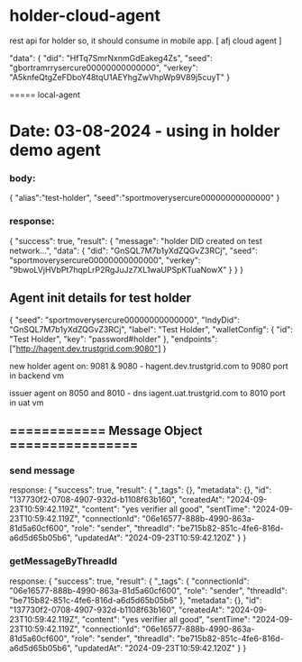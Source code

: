 # holder-cloud-agent
rest api for holder so, it should consume in mobile app. [ afj cloud agent ] 

"data": {
      "did": "HfTq7SmrNxnmGdEakeg4Zs",
      "seed": "gbortramrrysercure00000000000000",
      "verkey": "A5knfeQtgZeFDboY48tqU1AEYhgZwVhpWp9V89j5cuyT"
    }


===== local-agent
# Date: 03-08-2024 - using in holder demo agent

### body: 
{
   "alias":"test-holder",
   "seed":"sportmoverysercure00000000000000"
}

### response:
{
  "success": true,
  "result": {
    "message": "holder DID created on test network...",
    "data": {
      "did": "GnSQL7M7b1yXdZQGvZ3RCj",
      "seed": "sportmoverysercure00000000000000",
      "verkey": "9bwoLVjHVbPt7hqpLrP2RgJuJz7XL1waUPSpKTuaNowX"
    }
  }
}

## Agent init details for test holder
{
    "seed": "sportmoverysercure00000000000000",
    "IndyDid": "GnSQL7M7b1yXdZQGvZ3RCj",
    "label": "Test Holder",
    "walletConfig": {
      "id": "Test Holder",
      "key": "password#holder"
    },
    "endpoints": ["http://hagent.dev.trustgrid.com:9080"]
}


new holder agent on: 9081 & 9080 - hagent.dev.trustgrid.com to 9080 port in backend vm

issuer agent on 8050 and 8010 - dns  iagent.uat.trustgrid.com to 8010 port in uat vm

## ============ Message Object ================

### send message
response: { "success": true, "result": { "_tags": {}, "metadata": {}, "id": "137730f2-0708-4907-932d-b1108f63b160", "createdAt": "2024-09-23T10:59:42.119Z", "content": "yes verifier all good", "sentTime": "2024-09-23T10:59:42.119Z", "connectionId": "06e16577-888b-4990-863a-81d5a60cf600", "role": "sender", "threadId": "be715b82-851c-4fe6-816d-a6d5d65b05b6", "updatedAt": "2024-09-23T10:59:42.120Z" } }

### getMessageByThreadId
response: { "success": true, "result": { "_tags": { "connectionId": "06e16577-888b-4990-863a-81d5a60cf600", "role": "sender", "threadId": "be715b82-851c-4fe6-816d-a6d5d65b05b6" }, "metadata": {}, "id": "137730f2-0708-4907-932d-b1108f63b160", "createdAt": "2024-09-23T10:59:42.119Z", "content": "yes verifier all good", "sentTime": "2024-09-23T10:59:42.119Z", "connectionId": "06e16577-888b-4990-863a-81d5a60cf600", "role": "sender", "threadId": "be715b82-851c-4fe6-816d-a6d5d65b05b6", "updatedAt": "2024-09-23T10:59:42.120Z" } }